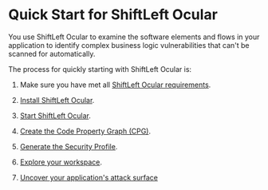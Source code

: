# Quick Start for ShiftLeft Ocular

You use ShiftLeft Ocular to examine the software elements and flows in your application to identify complex business logic vulnerabilities that can't be scanned for automatically. 

The process for quickly starting with ShiftLeft Ocular is:

1. Make sure you have met all [ShiftLeft Ocular requirements](../../introduction/requirements.md).

2. [Install ShiftLeft Ocular](installation.md).
   
3. [Start ShiftLeft Ocular](starting.md).

4. [Create the Code Property Graph (CPG)](create-cpg.md).

5. [Generate the Security Profile](generate-sp.md).

6. [Explore your workspace](manage-workspace.md).

7. [Uncover your application's attack surface](../use-cases/attack-surface.md)
